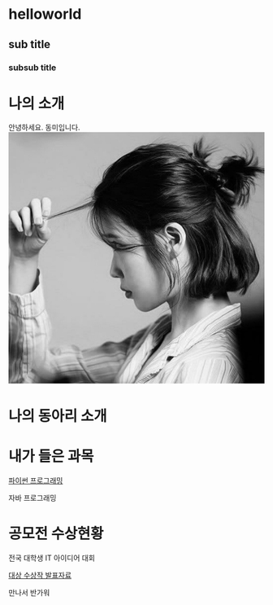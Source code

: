 # helloworld
## sub title
### subsub title

# 나의 소개
안녕하세요. 동미입니다.
<img src="1..jpg" /> <br>
# 나의 동아리 소개

# 내가 들은 과목
[파이썬 프로그래밍]( http://www.python.org)

자바 프로그래밍

# 공모전 수상현황
전국 대학생 IT 아이디어 대회

[대상 수상작 발표자료](/presentation.ppt)


만나서 반가워
